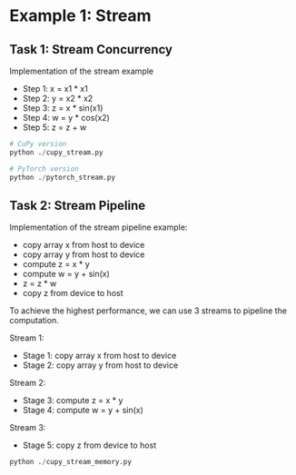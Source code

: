 # Example 1: Stream

## Task 1: Stream Concurrency

Implementation of the stream example
- Step 1: x = x1 * x1
- Step 2: y = x2 * x2
- Step 3: z = x * sin(x1)
- Step 4: w = y * cos(x2)
- Step 5: z = z + w

```python
# CuPy version
python ./cupy_stream.py

# PyTorch version
python ./pytorch_stream.py
```

## Task 2: Stream Pipeline

Implementation of the stream pipeline example:
- copy array x from host to device
- copy array y from host to device
- compute z = x * y
- compute w = y + sin(x)
- z = z * w
- copy z from device to host

To achieve the highest performance, we can use 3 streams to pipeline the computation.

Stream 1:
- Stage 1: copy array x from host to device
- Stage 2: copy array y from host to device

Stream 2:
- Stage 3: compute z = x * y
- Stage 4: compute w = y + sin(x)

Stream 3:
- Stage 5: copy z from device to host

```python
python ./cupy_stream_memory.py
```